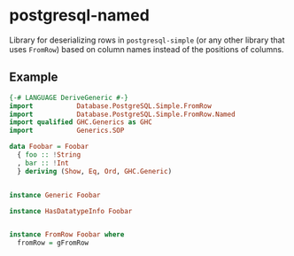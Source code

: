 # postgresql-named

Library for deserializing rows in `postgresql-simple` (or any other
library that uses `FromRow`) based on column names instead of the
positions of columns.

## Example

```haskell
{-# LANGUAGE DeriveGeneric #-}
import           Database.PostgreSQL.Simple.FromRow
import           Database.PostgreSQL.Simple.FromRow.Named
import qualified GHC.Generics as GHC
import           Generics.SOP

data Foobar = Foobar
  { foo :: !String
  , bar :: !Int
  } deriving (Show, Eq, Ord, GHC.Generic)


instance Generic Foobar

instance HasDatatypeInfo Foobar


instance FromRow Foobar where
  fromRow = gFromRow
```
